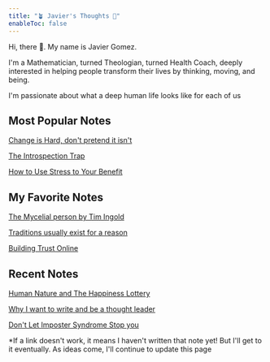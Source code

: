 ```yaml
---
title: "🪴 Javier's Thoughts 🧠"
enableToc: false
---
```


Hi, there 👋. My name is Javier Gomez.

I'm a Mathematician, turned Theologian, turned Health Coach, deeply interested in helping people transform their lives by thinking, moving, and being.

I'm passionate about what a deep human life looks like for each of us

## Most Popular Notes

[Change is Hard, don't pretend it isn't](Notes/Change%20is%20Hard,%20don't%20pretend%20it%20isn't.md)

[The Introspection Trap](Notes/The%20Introspection%20Trap.md)

[How to Use Stress to Your Benefit](Notes/How%20to%20Use%20Stress%20to%20Your%20Benefit.md)

## My Favorite Notes

[The Mycelial person by Tim Ingold](Notes/The%20Mycelial%20person%20by%20Tim%20Ingold.md)

[Traditions usually exist for a reason](Notes/Traditions%20usually%20exist%20for%20a%20reason.md)

[Building Trust Online](Notes/Building%20Trust%20Online.md)

## Recent Notes

[Human Nature and The Happiness Lottery](Notes/Human%20Nature%20and%20The%20Happiness%20Lottery.md)

[Why I want to write and be a thought leader](Notes/Why%20I%20want%20to%20write%20and%20be%20a%20thought%20leader.md)

[Don't Let Imposter Syndrome Stop you](Notes/Don't%20Let%20Imposter%20Syndrome%20Stop%20you.md)

*If a link doesn't work, it means I haven't written that note yet! 
But I'll get to it eventually. 
As ideas come, I'll continue to update this page